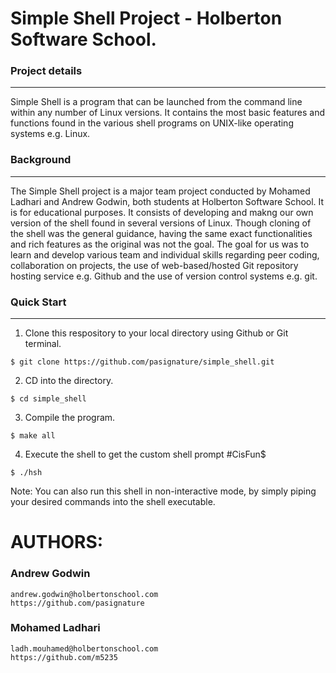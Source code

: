 # Simple Shell Project - Holberton Software School.

### Project details
-----
Simple Shell is a program that can be launched from the command line within any number of Linux versions. It contains the most basic features and functions found in the various shell programs on UNIX-like operating systems e.g. Linux.

### Background
-----
The Simple Shell project is a major team project conducted by Mohamed Ladhari and Andrew Godwin, both students at Holberton Software School. It is for educational purposes. It consists of developing and makng our own version of the shell found in several versions of Linux. Though cloning of the shell was the general guidance, having the same exact functionalities and rich features as the original was not the goal. The goal for us was to learn and develop various team and individual skills regarding peer coding, collaboration on projects, the use of web-based/hosted Git repository hosting service e.g. Github and the use of version control systems e.g. git.

### Quick Start
-----
1. Clone this respository to your local directory using Github or Git terminal.
```
$ git clone https://github.com/pasignature/simple_shell.git
```
2. CD into the directory.
```
$ cd simple_shell
```
3. Compile the program.
```
$ make all
```
4. Execute the shell to get the custom shell prompt #CisFun$
```
$ ./hsh
```
Note: You can also run this shell in non-interactive mode, by simply piping your desired commands into the shell executable.

# AUTHORS:
### Andrew Godwin
    andrew.godwin@holbertonschool.com
    https://github.com/pasignature

### Mohamed Ladhari
    ladh.mouhamed@holbertonschool.com
    https://github.com/m5235
